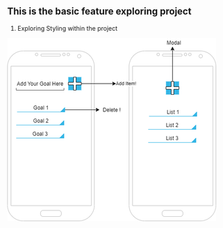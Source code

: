 ## This is the basic feature exploring project

1. Exploring Styling within the project

![basic-Image](./Concepts/Basic1.0.png)